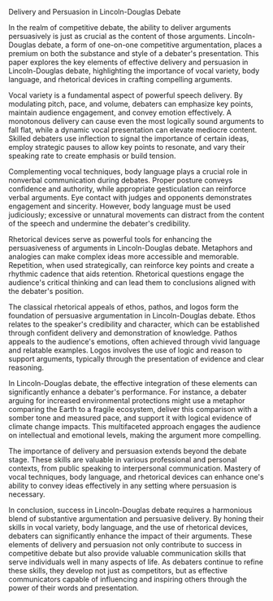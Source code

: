 Delivery and Persuasion in Lincoln-Douglas Debate

In the realm of competitive debate, the ability to deliver arguments persuasively is just as crucial as the content of those arguments. Lincoln-Douglas debate, a form of one-on-one competitive argumentation, places a premium on both the substance and style of a debater's presentation. This paper explores the key elements of effective delivery and persuasion in Lincoln-Douglas debate, highlighting the importance of vocal variety, body language, and rhetorical devices in crafting compelling arguments.

Vocal variety is a fundamental aspect of powerful speech delivery. By modulating pitch, pace, and volume, debaters can emphasize key points, maintain audience engagement, and convey emotion effectively. A monotonous delivery can cause even the most logically sound arguments to fall flat, while a dynamic vocal presentation can elevate mediocre content. Skilled debaters use inflection to signal the importance of certain ideas, employ strategic pauses to allow key points to resonate, and vary their speaking rate to create emphasis or build tension.

Complementing vocal techniques, body language plays a crucial role in nonverbal communication during debates. Proper posture conveys confidence and authority, while appropriate gesticulation can reinforce verbal arguments. Eye contact with judges and opponents demonstrates engagement and sincerity. However, body language must be used judiciously; excessive or unnatural movements can distract from the content of the speech and undermine the debater's credibility.

Rhetorical devices serve as powerful tools for enhancing the persuasiveness of arguments in Lincoln-Douglas debate. Metaphors and analogies can make complex ideas more accessible and memorable. Repetition, when used strategically, can reinforce key points and create a rhythmic cadence that aids retention. Rhetorical questions engage the audience's critical thinking and can lead them to conclusions aligned with the debater's position.

The classical rhetorical appeals of ethos, pathos, and logos form the foundation of persuasive argumentation in Lincoln-Douglas debate. Ethos relates to the speaker's credibility and character, which can be established through confident delivery and demonstration of knowledge. Pathos appeals to the audience's emotions, often achieved through vivid language and relatable examples. Logos involves the use of logic and reason to support arguments, typically through the presentation of evidence and clear reasoning.

In Lincoln-Douglas debate, the effective integration of these elements can significantly enhance a debater's performance. For instance, a debater arguing for increased environmental protections might use a metaphor comparing the Earth to a fragile ecosystem, deliver this comparison with a somber tone and measured pace, and support it with logical evidence of climate change impacts. This multifaceted approach engages the audience on intellectual and emotional levels, making the argument more compelling.

The importance of delivery and persuasion extends beyond the debate stage. These skills are valuable in various professional and personal contexts, from public speaking to interpersonal communication. Mastery of vocal techniques, body language, and rhetorical devices can enhance one's ability to convey ideas effectively in any setting where persuasion is necessary.

In conclusion, success in Lincoln-Douglas debate requires a harmonious blend of substantive argumentation and persuasive delivery. By honing their skills in vocal variety, body language, and the use of rhetorical devices, debaters can significantly enhance the impact of their arguments. These elements of delivery and persuasion not only contribute to success in competitive debate but also provide valuable communication skills that serve individuals well in many aspects of life. As debaters continue to refine these skills, they develop not just as competitors, but as effective communicators capable of influencing and inspiring others through the power of their words and presentation.